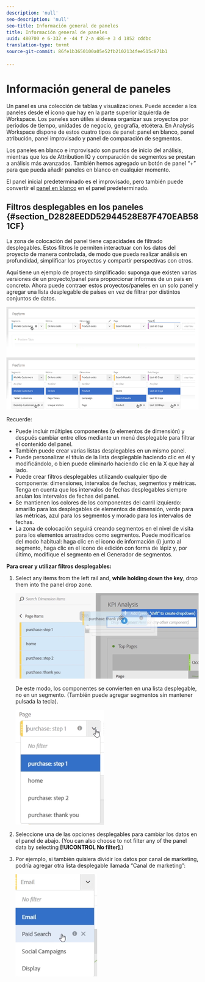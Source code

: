 ```yaml
---
description: 'null'
seo-description: 'null'
seo-title: Información general de paneles
title: Información general de paneles
uuid: 480700 e 6-332 e -44 f 2-a 486-e 3 d 1852 cddbc
translation-type: tm+mt
source-git-commit: 86fe1b3650100a05e52fb2102134fee515c871b1

---
```



# Información general de paneles

Un panel es una colección de tablas y visualizaciones. Puede acceder a los paneles desde el icono que hay en la parte superior izquierda de Workspace. Los paneles son útiles si desea organizar sus proyectos por periodos de tiempo, unidades de negocio, geografía, etcétera. En Analysis Workspace dispone de estos cuatro tipos de panel: panel en blanco, panel atribución, panel improvisado y panel de comparación de segmentos.

Los paneles en blanco e improvisado son puntos de inicio del análisis, mientras que los de Attribution IQ y comparación de segmentos se prestan a análisis más avanzados. También hemos agregado un botón de panel “+” para que pueda añadir paneles en blanco en cualquier momento.

El panel inicial predeterminado es el improvisado, pero también puede convertir el [panel en blanco](../../../analyze/analysis-workspace/c-panels/blank-panel.md#concept_B0AD924A792F4166B13448AC253CE7E2) en el panel predeterminado.

## Filtros desplegables en los paneles {#section_D2828EEDD52944528E87F470EAB581CF}

La zona de colocación del panel tiene capacidades de filtrado desplegables. Estos filtros le permiten interactuar con los datos del proyecto de manera controlada, de modo que pueda realizar análisis en profundidad, simplificar los proyectos y compartir perspectivas con otros.

Aquí tiene un ejemplo de proyecto simplificado: suponga que existen varias versiones de un proyecto/panel para proporcionar informes de un país en concreto. Ahora puede contraer estos proyectos/paneles en un solo panel y agregar una lista desplegable de países en vez de filtrar por distintos conjuntos de datos.

![](assets/dropdowns.png)

Recuerde:

* Puede incluir múltiples componentes (o elementos de dimensión) y después cambiar entre ellos mediante un menú desplegable para filtrar el contenido del panel.
* También puede crear varias listas desplegables en un mismo panel.
* Puede personalizar el título de la lista desplegable haciendo clic en él y modificándolo, o bien puede eliminarlo haciendo clic en la X que hay al lado.
* Puede crear filtros desplegables utilizando cualquier tipo de componente: dimensiones, intervalos de fechas, segmentos y métricas. Tenga en cuenta que los intervalos de fechas desplegables siempre anulan los intervalos de fechas del panel.
* Se mantienen los colores de los componentes del carril izquierdo: amarillo para los desplegables de elementos de dimensión, verde para las métricas, azul para los segmentos y morado para los intervalos de fechas.
* La zona de colocación seguirá creando segmentos en el nivel de visita para los elementos arrastrados como segmentos. Puede modificarlos del modo habitual: haga clic en el icono de información (i) junto al segmento, haga clic en el icono de edición con forma de lápiz y, por último, modifique el segmento en el Generador de segmentos.

**Para crear y utilizar filtros desplegables:**

1. Select any items from the left rail and, **while holding down the  key**, drop them into the panel drop zone.

   ![](assets/create_dropdown.png)

   De este modo, los componentes se convierten en una lista desplegable, no en un segmento. (También puede agregar segmentos sin mantener pulsada la tecla).

   ![](assets/dropdown.png)

1. Seleccione una de las opciones desplegables para cambiar los datos en el panel de abajo. (You can also choose to not filter any of the panel data by selecting **[!UICONTROL No filter]**.)
1. Por ejemplo, si también quisiera dividir los datos por canal de marketing, podría agregar otra lista desplegable llamada “Canal de marketing”:

   ![](assets/mc_dropdown.png)


